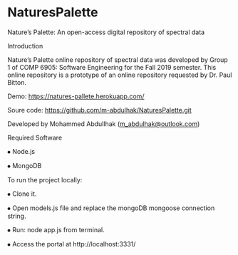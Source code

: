 # NaturesPalette
Nature’s Palette: An open-access digital repository of spectral data

Introduction

Nature’s Palette online repository of spectral data was developed by Group 1 of COMP 6905: Software Engineering for the Fall 2019 semester. 
This online repository is a prototype of an online repository requested by Dr. Paul Bitton.

Demo: https://natures-pallete.herokuapp.com/

Soure code: https://github.com/m-abdulhak/NaturesPalette.git

Developed by Mohammed Abdullhak (m_abdulhak@outlook.com)

Required Software

⦁	Node.js

⦁	MongoDB

To run the project locally:

⦁	Clone it.

⦁	Open models.js file and replace the mongoDB mongoose connection string.

⦁	Run: node app.js from terminal. 

⦁	Access the portal at http://localhost:3331/
